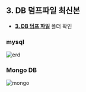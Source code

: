 ## 3. DB 덤프파일 최신본

* **<u>3. DB 덤프 파일</u>** 폴더 확인



### mysql 

![erd](C:\Users\SSAFY\Desktop\ssafy\DA_pjt\S06P22E202\exec\img\ERD.png)



### Mongo DB

![mongo](C:\Users\SSAFY\Desktop\ssafy\DA_pjt\S06P22E202\exec\img\MongoDB_Collections.png)

